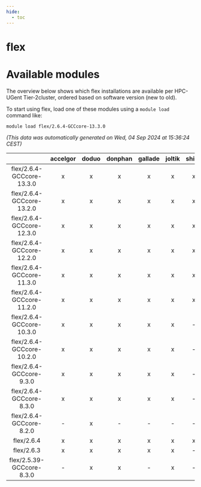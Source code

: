 ```yaml
---
hide:
  - toc
---
```


flex
====

# Available modules


The overview below shows which flex installations are available per HPC-UGent Tier-2cluster, ordered based on software version (new to old).

To start using flex, load one of these modules using a `module load` command like:

```shell
module load flex/2.6.4-GCCcore-13.3.0
```

*(This data was automatically generated on Wed, 04 Sep 2024 at 15:36:24 CEST)*  

| |accelgor|doduo|donphan|gallade|joltik|shinx|skitty|
| :---: | :---: | :---: | :---: | :---: | :---: | :---: | :---: |
|flex/2.6.4-GCCcore-13.3.0|x|x|x|x|x|x|x|
|flex/2.6.4-GCCcore-13.2.0|x|x|x|x|x|x|x|
|flex/2.6.4-GCCcore-12.3.0|x|x|x|x|x|x|x|
|flex/2.6.4-GCCcore-12.2.0|x|x|x|x|x|x|x|
|flex/2.6.4-GCCcore-11.3.0|x|x|x|x|x|x|x|
|flex/2.6.4-GCCcore-11.2.0|x|x|x|x|x|x|x|
|flex/2.6.4-GCCcore-10.3.0|x|x|x|x|x|-|x|
|flex/2.6.4-GCCcore-10.2.0|x|x|x|x|x|-|x|
|flex/2.6.4-GCCcore-9.3.0|x|x|x|x|x|-|x|
|flex/2.6.4-GCCcore-8.3.0|x|x|x|x|x|-|x|
|flex/2.6.4-GCCcore-8.2.0|-|x|-|-|-|-|-|
|flex/2.6.4|x|x|x|x|x|x|x|
|flex/2.6.3|x|x|x|x|x|-|x|
|flex/2.5.39-GCCcore-8.3.0|-|x|x|-|x|-|x|
